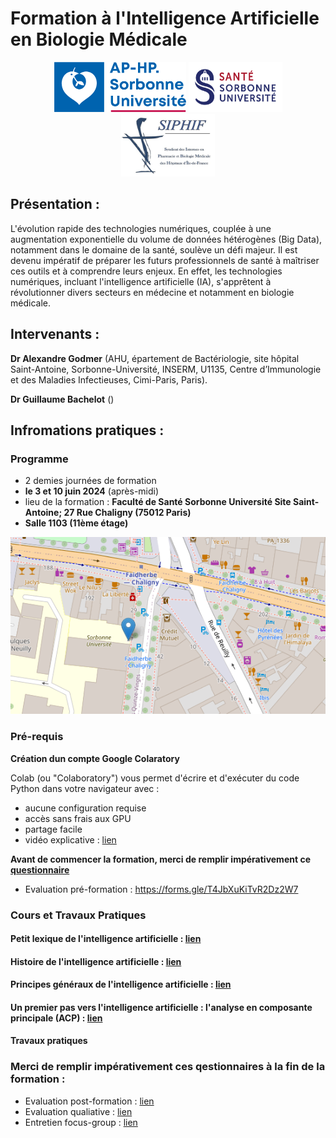 # Formation à l'Intelligence Artificielle en Biologie Médicale

<p align="center">
  <img src="Images/logo_sorbonne_aphp.jpg" width=ZZ" height="80">
  <img src="Images/SU-sorbonne.webp" width="150" height="80">
  <img src="Images/siphif.jpg" width="150" height="100">
</p>

<p align="center">
  
</p>


## Présentation :
L'évolution rapide des technologies numériques, couplée à une augmentation exponentielle du volume de données hétérogènes (Big Data), notamment dans le domaine de la santé, soulève un défi majeur. Il est devenu impératif de préparer les futurs professionnels de santé à maîtriser ces outils et à comprendre leurs enjeux. En effet, les technologies numériques, incluant l'intelligence artificielle (IA), s'apprêtent à révolutionner divers secteurs en médecine et notamment en biologie médicale.

## Intervenants :
**Dr Alexandre Godmer** (AHU, épartement de Bactériologie, site hôpital Saint-Antoine, Sorbonne-Université, INSERM, U1135, Centre d’Immunologie et des Maladies Infectieuses, Cimi-Paris, Paris).

**Dr Guillaume Bachelot** () 

## Infromations pratiques :

### Programme
- 2 demies journées de formation 
- **le 3 et 10 juin 2024** (après-midi)
- lieu de la formation : **Faculté de Santé Sorbonne Université Site Saint-Antoine; 27 Rue Chaligny (75012 Paris)**
- **Salle 1103 (11ème étage)**
<p align="center">
  <img src="Images/lieuSU.png">
</p>


### Pré-requis
**Création dun compte Google Colaratory**

 Colab (ou "Colaboratory") vous permet d'écrire et d'exécuter du code Python dans votre navigateur avec :

- aucune configuration requise
- accès sans frais aux GPU
- partage facile
- vidéo explicative : [lien](https://www.youtube.com/watch?v=inN8seMm7UI)

**Avant de commencer la formation, merci de remplir impérativement ce [questionnaire](https://forms.gle/T4JbXuKiTvR2Dz2W7)**
- Evaluation pré-formation : https://forms.gle/T4JbXuKiTvR2Dz2W7

### Cours et Travaux Pratiques

#### Petit lexique de l'intelligence artificielle : [lien](Cours/lexiqueIA.md)

#### Histoire de l'intelligence artificielle : [lien](Cours/HistoireIA.md)

#### Principes généraux de l'intelligence artificielle : [lien](Cours/PGIA.md)

#### Un premier pas vers l'intelligence artificielle : l'analyse en composante principale (ACP) : [lien](Cours/cours_PCA_ia.pdf)

#### Travaux pratiques

### Merci de remplir impérativement ces qestionnaires à la fin de la formation :
- Evaluation post-formation : [lien](https://forms.gle/BMfgQwdiQMFd1XJZ8)
- Evaluation qualiative : [lien](https://forms.gle/7t5U6ZEfNQ8B6Ax7A)
- Entretien focus-group : [lien](https://forms.gle/EfqNN5AKpHWHXUgZ7)
